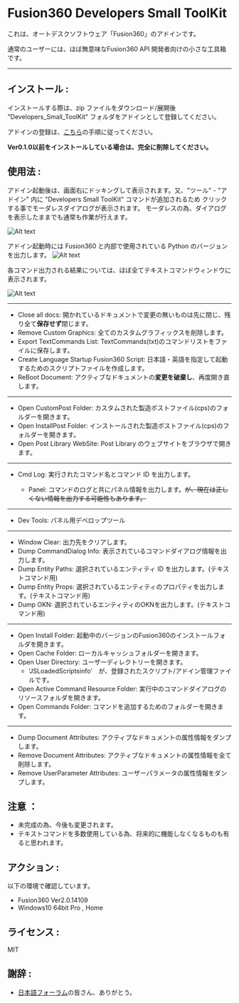 # Fusion360 Developers Small ToolKit

これは、オートデスクソフトウェア「Fusion360」のアドインです。

通常のユーザーには、ほぼ無意味なFusion360 API 開発者向けの小さな工具箱です。

---

## インストール :

インストールする際は、zip ファイルをダウンロード/展開後 "Developers_Small_ToolKit" フォルダをアドインとして登録してください。

アドインの登録は、[こちら](https://kantoku.hatenablog.com/entry/2021/02/15/161734)の手順に従ってください。

**Ver0.1.0以前をインストールしている場合は、完全に削除してください。**

## 使用法 :

アドイン起動後は、画面右にドッキングして表示されます。又、"ツール" - "アドイン" 内に "Developers Small ToolKit" コマンドが追加されるため
クリックする事でモーダレスダイアログが表示されます。
モーダレスの為、ダイアログを表示したままでも通常も作業が行えます。

![Alt text](./resources/panel.png)

アドイン起動時には Fusion360 と内部で使用されている Python のバージョンを出力します。
![Alt text](./resources/dump_ver.png)

各コマンド出力される結果については、ほぼ全てテキストコマンドウィンドウに表示されます。

![Alt text](./resources/dialog.png)

---
- Close all docs: 開かれているドキュメントで変更の無いものは先に閉じ、残り全て**保存せず**閉じます。
- Remove Custom Graphics: 全てのカスタムグラフィックスを削除します。
- Export TextCommands List: TextCommands(txt)のコマンドリストをファイルに保存します。
- Create Language Startup Fusion360 Script: 日本語・英語を指定して起動するためのスクリプトファイルを作成します。
- ReBoot Document: アクティブなドキュメントの**変更を破棄し**、再度開き直します。
---
- Open CustomPost Folder: カスタムされた製造ポストファイル(cps)のフォルダーを開きます。
- Open InstallPost Folder: インストールされた製造ポストファイル(cps)のフォルダーを開きます。
- Open Post Library WebSite: Post Library のウェブサイトをブラウザで開きます。
---
- Cmd Log: 実行されたコマンド名とコマンド ID を出力します。

  - Panel: コマンドのログと共にパネル情報を出力します。~~が、現在は正しくない情報を出力する可能性もあります。~~
---
- Dev Tools: パネル用デベロップツール
---
- Window Clear: 出力先をクリアします。
- Dump CommandDialog Info: 表示されているコマンドダイアログ情報を出力します。
- Dump Entity Paths: 選択されているエンティティ ID を出力します。(テキストコマンド用)
- Dump Entity Props: 選択されているエンティティのプロパティを出力します。(テキストコマンド用)
- Dump OKN: 選択されているエンティティのOKNを出力します。(テキストコマンド用)
---
- Open Install Folder: 起動中のバージョンのFusion360のインストールフォルダを開きます。
- Open Cache Folder: ローカルキャッシュフォルダーを開きます。
- Open User Directory: ユーザーディレクトリーを開きます。
  - 'JSLoadedScriptsinfo'　が、登録されたスクリプト/アドイン管理ファイルです。
- Open Active Command Resource Folder: 実行中のコマンドダイアログのリソースフォルダを開きます。
- Open Commands Folder: コマンドを追加するためのフォルダーを開きます。
---
- Dump Document Attributes: アクティブなドキュメントの属性情報をダンプします。
- Remove Document Attributes: アクティブなドキュメントの属性情報を全て削除します。
- Remove UserParameter Attributes: ユーザーパラメータの属性情報をダンプします。

## 注意 ：

- 未完成の為、今後も変更されます。
- テキストコマンドを多数使用している為、将来的に機能しなくなるものも有ると思われます。

## アクション :

以下の環境で確認しています。

- Fusion360 Ver2.0.14109
- Windows10 64bit Pro , Home

## ライセンス :

MIT

## 謝辞 :

- [日本語フォーラム](https://forums.autodesk.com/t5/fusion-360-ri-ben-yu/bd-p/707)の皆さん、ありがとう。
